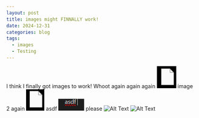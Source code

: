 ```yaml
---
layout: post
title: images might FINNALLY work!
date: 2024-12-31
categories: blog
tags:
  - images
  - Testing
---
```

I think I finally got images to work! Whoot again again again ![Alt Text](/assets/images/Pasted%20image%2020241231133219.png) image 2 again ![Alt Text](/assets/images/Pasted%20image%2020241231144541.png) 
asdf ![Alt Text](/assets/images/Pasted_image_20241231215933.png) please ![Alt Text](/The-Secure-Forge/assets/images/Pasted_image_20241231224257.png) ![Alt Text](https://markajleejr.github.io/The-Secure-Forge/assets/images/Pasted_image_20241231224257.png)

